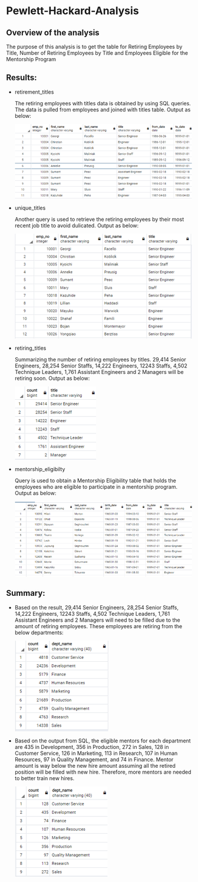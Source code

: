 # Pewlett-Hackard-Analysis
## Overview of the analysis
The purpose of this analysis is to get the table for Retiring Employees by Title, Number of Retiring Employees by Title and Employees Eligible for the Mentorship Program 

## Results:
- retirement_titles 

  The retiring employees with titles data is obtained by using SQL queries. The data is pulled from employees and joined with titles table. 
  Output as below:
  
  ![](/retirement_titles.PNG)
  
- unique_titles

  Another query is used to retrieve the retiring employees by their most recent job title to avoid dulicated.
  Output as below:
  
  ![](/unique_title.PNG)
  
- retiring_titles
 
  Summarizing the number of retiring employees by titles. 29,414 Senior Engineers, 28,254 Senior Staffs, 14,222 Engineers, 12243 Staffs, 4,502 Technique Leaders, 1,761 Assistant Engineers and 2 Managers will be retiring soon. 
  Output as below:
  
   ![](/retiring_titles.PNG)

- mentorship_eligibilty
  
  Query is used to obtain a Mentorship Eligibility table that holds the employees who are eligible to participate in a mentorship program. 
   Output as below:
  
   ![](/mentorship_eligibilty.PNG)

## Summary: 

- Based on the result, 29,414 Senior Engineers, 28,254 Senior Staffs, 14,222 Engineers, 12243 Staffs, 4,502 Technique Leaders, 1,761 Assistant Engineers and 2 Managers will need to be filled due to the amount of retiring employees. These employees are retiring from the below departments:
    
    ![](/Retire_by_department.PNG)
    
- Based on the output from SQL, the eligible mentors for each department are 435 in Development, 356 in Production, 272 in Sales, 128 in Customer Service, 126 in Marketing, 113	in Research, 107 in Human Resources, 97 in Quality Management, and 74 in Finance. Mentor amount is way below the new hire amount assuming all the retired position will be filled with new hire. Therefore, more mentors are needed to better train new hires.
    
    ![](/Mentor_by_department.PNG)

